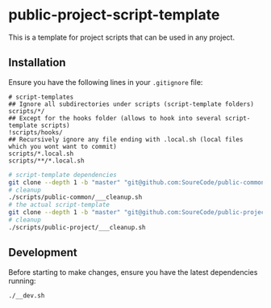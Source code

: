 
# public-project-script-template

This is a template for project scripts that can be used in any project.

## Installation

Ensure you have the following lines in your `.gitignore` file:

```gitignore
# script-templates
## Ignore all subdirectories under scripts (script-template folders)
scripts/*/
## Except for the hooks folder (allows to hook into several script-template scripts)
!scripts/hooks/
## Recursively ignore any file ending with .local.sh (local files which you wont want to commit)
scripts/*.local.sh
scripts/**/*.local.sh
```

```bash
# script-template dependencies
git clone --depth 1 -b "master" "git@github.com:SoureCode/public-common-script-template.git" "scripts/public-common"
# cleanup
./scripts/public-common/___cleanup.sh
# the actual script-template
git clone --depth 1 -b "master" "git@github.com:SoureCode/public-project-script-template.git" "scripts/public-project"
# cleanup
./scripts/public-project/___cleanup.sh
```

## Development

Before starting to make changes, ensure you have the latest dependencies running:

```bash
./__dev.sh
```